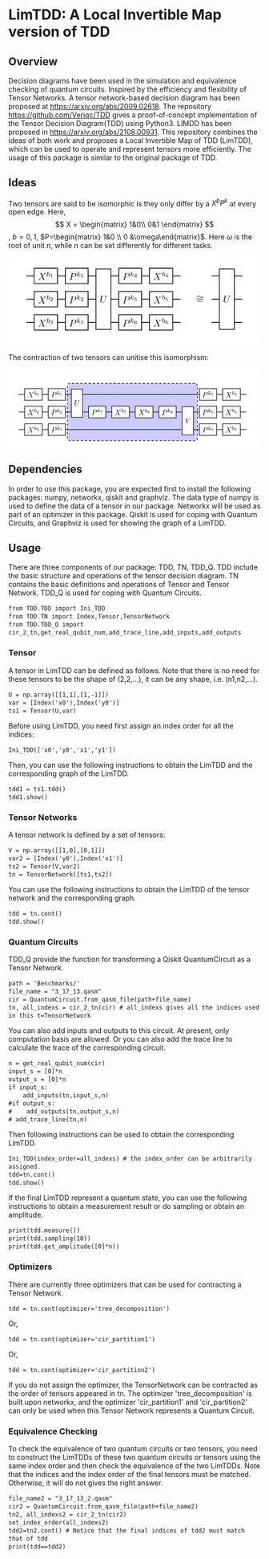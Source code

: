 # LimTDD: A Local Invertible Map version of TDD

## Overview
Decision diagrams have been used in the simulation and equivalence checking of quantum circuits. Inspired by the efficiency and flexibility of Tensor Networks. A tensor network-based decision diagram has been proposed at https://arxiv.org/abs/2009.02618. The repository https://github.com/Veriqc/TDD gives a proof-of-concept implementation of the Tensor Decision Diagram(TDD) using Python3. LIMDD has been proposed in https://arxiv.org/abs/2108.00931. This repository combines the ideas of both work and proposes a Local Invertible Map of TDD (LimTDD), which can be used to operate and represent tensors more efficiently. The usage of this package is similar to the original package of TDD. 

## Ideas

Two tensors are said to be isomorphic is they only differ by a $X^bP^k$ at every open edge. Here, 
$$ 
X = \begin{matrix} 
1&0\\
0&1 
\end{matrix}
$$
, $b=0,1$, $P=\begin{matrix} 1&0 \\ 0  &\omega\end{matrix}$. Here $\omega$ is the root of unit $n$, while $n$ can be set differently for different tasks.

![image](https://github.com/Veriqc/LimTDD/blob/main/IMG/fig1.png)

The contraction of two tensors can unitise this isomorphism:

![image](https://github.com/Veriqc/LimTDD/blob/main/IMG/fig2.png)

## Dependencies
In order to use this package, you are expected first to install the following packages: numpy, networkx, qiskit and graphviz. The data type of numpy is used to define the data of a tensor in our package. Networkx will be used as part of an optimizer in this package. Qiskit is used for coping with Quantum Circuits, and Graphviz is used for showing the graph of a LimTDD.

## Usage
There are three components of our package: TDD, TN, TDD_Q. TDD include the basic structure and operations of the tensor decision diagram. TN contains the basic definitions and operations of Tensor and Tensor Network. TDD_Q is used for coping with Quantum Circuits.

    from TDD.TDD import Ini_TDD
    from TDD.TN import Index,Tensor,TensorNetwork
    from TDD.TDD_Q import cir_2_tn,get_real_qubit_num,add_trace_line,add_inputs,add_outputs
  
### Tensor
A tensor in LimTDD can be defined as follows. Note that there is no need for these tensors to be the shape of (2,2,...), it can be any shape, i.e. (n1,n2,...).

    U = np.array([[1,1],[1,-1]])
    var = [Index('x0'),Index('y0')]
    ts1 = Tensor(U,var)
    
Before using LimTDD, you need first assign an index order for all the indices:

    Ini_TDD(['x0','y0','x1','y1'])
    
Then, you can use the following instructions to obtain the LimTDD and the corresponding graph of the LimTDD.
    
    tdd1 = ts1.tdd()
    tdd1.show()
    
### Tensor Networks
A tensor network is defined by a set of tensors:
    
    V = np.array([[1,0],[0,1]])
    var2 = [Index('y0'),Index('x1')]
    ts2 = Tensor(V,var2)
    tn = TensorNetwork([ts1,ts2])
    
You can use the following instructions to obtain the LimTDD of the tensor network and the corresponding graph.

    tdd = tn.cont()
    tdd.show()

### Quantum Circuits
TDD_Q provide the function for transforming a Qiskit QuantumCircuit as a Tensor Network.

    path = 'Benchmarks/'
    file_name = "3_17_13.qasm"
    cir = QuantumCircuit.from_qasm_file(path+file_name)
    tn, all_indexs = cir_2_tn(cir) # all_indexs gives all the indices used in this t=TensorNetwork
    
You can also add inputs and outputs to this circuit. At present, only computation basis are allowed. Or you can also add the trace line to calculate the trace of the corresponding circuit.

    n = get_real_qubit_num(cir)
    input_s = [0]*n
    output_s = [0]*n
    if input_s:
        add_inputs(tn,input_s,n)
    #if output_s:
    #    add_outputs(tn,output_s,n)
    # add_trace_line(tn,n)
    
Then following instructions can be used to obtain the corresponding LimTDD.

    Ini_TDD(index_order=all_indexs) # the index_order can be arbitrarily assigned.
    tdd=tn.cont()
    tdd.show()

If the final LimTDD represent a quantum state, you can use the following instructions to obtain a measurement result or do sampling or obtain an amplitude.
    
    print(tdd.measure())
    print(tdd.sampling(10))
    print(tdd.get_amplitude([0]*n))
    
### Optimizers
There are currently three optimizers that can be used for contracting a Tensor Network.

    tdd = tn.cont(optimizer='tree_decomposition')
Or, 

    tdd = tn.cont(optimizer='cir_partition1')
Or, 

    tdd = tn.cont(optimizer='cir_partition2')
   
If you do not assign the optimizer, the TensorNetwork can be contracted as the order of tensors appeared in tn. The optimizer 'tree_decomposition' is built upon networkx, and the optimizer 'cir_partition1' and 'cir_partition2' can only be used when this Tensor Network represents a Quantum Circuit.

### Equivalence Checking
To check the equivalence of two quantum circuits or two tensors, you need to construct the LimTDDs of these two quantum circuits or tensors using the same index order and then check the equivalence of the two LimTDDs. Note that the indices and the index order of the final tensors must be matched. Otherwise, it will do not gives the right answer.

    file_name2 = "3_17_13_2.qasm"
    cir2 = QuantumCircuit.from_qasm_file(path+file_name2)
    tn2, all_indexs2 = cir_2_tn(cir2)
    set_index_order(all_indexs2) 
    tdd2=tn2.cont() # Notice that the final indices of tdd2 must match that of tdd
    print(tdd==tdd2)
    

